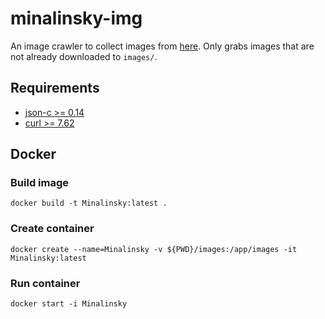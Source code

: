 # minalinsky-img

An image crawler to collect images from [here](https://www.reddit.com/r/LegendaryMinalinsky/). Only grabs images that are not already downloaded to `images/`.

## Requirements

* [json-c >= 0.14](https://github.com/json-c/json-c)
* [curl >= 7.62](https://github.com/curl/curl)


## Docker

### Build image

`docker build -t Minalinsky:latest .`

### Create container

`docker create --name=Minalinsky -v ${PWD}/images:/app/images -it Minalinsky:latest`

### Run container

`docker start -i Minalinsky`

